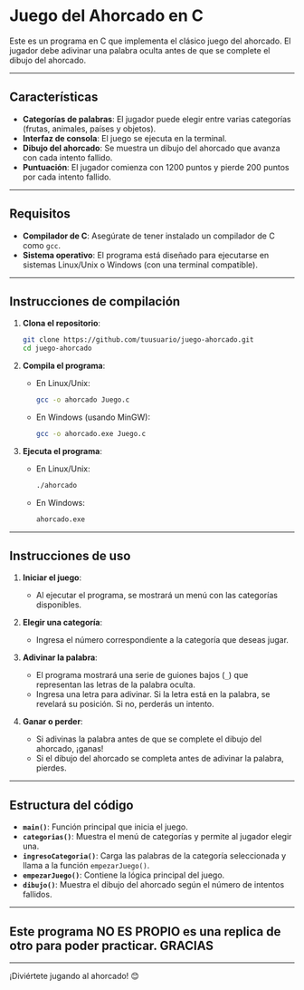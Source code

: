 # Juego del Ahorcado en C

Este es un programa en C que implementa el clásico juego del ahorcado. El jugador debe adivinar una palabra oculta antes de que se complete el dibujo del ahorcado.

---

## Características
- **Categorías de palabras**: El jugador puede elegir entre varias categorías (frutas, animales, países y objetos).
- **Interfaz de consola**: El juego se ejecuta en la terminal.
- **Dibujo del ahorcado**: Se muestra un dibujo del ahorcado que avanza con cada intento fallido.
- **Puntuación**: El jugador comienza con 1200 puntos y pierde 200 puntos por cada intento fallido.

---

## Requisitos
- **Compilador de C**: Asegúrate de tener instalado un compilador de C como `gcc`.
- **Sistema operativo**: El programa está diseñado para ejecutarse en sistemas Linux/Unix o Windows (con una terminal compatible).

---

## Instrucciones de compilación

1. **Clona el repositorio**:
   ```bash
   git clone https://github.com/tuusuario/juego-ahorcado.git
   cd juego-ahorcado
   ```

2. **Compila el programa**:
   - En Linux/Unix:
     ```bash
     gcc -o ahorcado Juego.c
     ```
   - En Windows (usando MinGW):
     ```bash
     gcc -o ahorcado.exe Juego.c
     ```

3. **Ejecuta el programa**:
   - En Linux/Unix:
     ```bash
     ./ahorcado
     ```
   - En Windows:
     ```bash
     ahorcado.exe
     ```

---

## Instrucciones de uso

1. **Iniciar el juego**:
   - Al ejecutar el programa, se mostrará un menú con las categorías disponibles.

2. **Elegir una categoría**:
   - Ingresa el número correspondiente a la categoría que deseas jugar.

3. **Adivinar la palabra**:
   - El programa mostrará una serie de guiones bajos (`_`) que representan las letras de la palabra oculta.
   - Ingresa una letra para adivinar. Si la letra está en la palabra, se revelará su posición. Si no, perderás un intento.

4. **Ganar o perder**:
   - Si adivinas la palabra antes de que se complete el dibujo del ahorcado, ¡ganas!
   - Si el dibujo del ahorcado se completa antes de adivinar la palabra, pierdes.

---

## Estructura del código

- **`main()`**: Función principal que inicia el juego.
- **`categorias()`**: Muestra el menú de categorías y permite al jugador elegir una.
- **`ingresoCategoria()`**: Carga las palabras de la categoría seleccionada y llama a la función `empezarJuego()`.
- **`empezarJuego()`**: Contiene la lógica principal del juego.
- **`dibujo()`**: Muestra el dibujo del ahorcado según el número de intentos fallidos.

---

## Este programa NO ES PROPIO es una replica de otro para poder practicar. GRACIAS
---

¡Diviértete jugando al ahorcado! 😊


